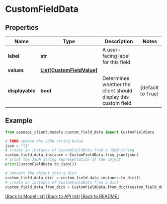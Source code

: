 # CustomFieldData


## Properties

Name | Type | Description | Notes
------------ | ------------- | ------------- | -------------
**label** | **str** | A user-facing label for this field. | 
**values** | [**List[CustomFieldValue]**](CustomFieldValue.md) |  | 
**displayable** | **bool** | Determines whether the client should display this custom field | [default to True]

## Example

```python
from openapi_client.models.custom_field_data import CustomFieldData

# TODO update the JSON string below
json = "{}"
# create an instance of CustomFieldData from a JSON string
custom_field_data_instance = CustomFieldData.from_json(json)
# print the JSON string representation of the object
print(CustomFieldData.to_json())

# convert the object into a dict
custom_field_data_dict = custom_field_data_instance.to_dict()
# create an instance of CustomFieldData from a dict
custom_field_data_from_dict = CustomFieldData.from_dict(custom_field_data_dict)
```
[[Back to Model list]](../README.md#documentation-for-models) [[Back to API list]](../README.md#documentation-for-api-endpoints) [[Back to README]](../README.md)


